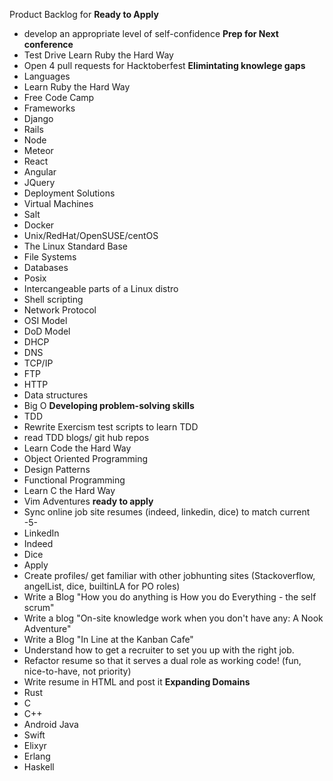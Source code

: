 Product Backlog for __Ready to Apply__


- develop an appropriate level of self-confidence
__Prep for Next conference__
- Test Drive Learn Ruby the Hard Way
- Open 4 pull requests for Hacktoberfest
__Elimintating knowlege gaps__
- Languages
 - Learn Ruby the Hard Way
 - Free Code Camp
- Frameworks
 - Django
 - Rails
 - Node
 - Meteor
 - React
 - Angular
 - JQuery
- Deployment Solutions
 - Virtual Machines
 - Salt
 - Docker
 - Unix/RedHat/OpenSUSE/centOS
 - The Linux Standard Base
 - File Systems
 - Databases
 - Posix
 - Intercangeable parts of a Linux distro
 - Shell scripting
- Network Protocol
 - OSI Model
 - DoD Model
 - DHCP
 - DNS
 - TCP/IP
 - FTP
 - HTTP
- Data structures
- Big O
__Developing problem-solving skills__
- TDD
 - Rewrite Exercism test scripts to learn TDD
 - read TDD blogs/ git hub repos
- Learn Code the Hard Way
- Object Oriented Programming
- Design Patterns
- Functional Programming
- Learn C the Hard Way
- Vim Adventures
__ready to apply__
- Sync online job site resumes (indeed, linkedin, dice) to match current -5-
 - LinkedIn
 - Indeed
 - Dice
- Apply
- Create profiles/ get familiar with other jobhunting sites (Stackoverflow, angelList, dice, builtinLA for PO roles)
- Write a Blog "How you do anything is How you do Everything - the self scrum"
- Write a blog "On-site knowledge work when you don't have any: A Nook Adventure"
- Write a Blog "In Line at the Kanban Cafe"
- Understand how to get a recruiter to set you up with the right job.
- Refactor resume so that it serves a dual role as working code! (fun, nice-to-have, not priority)
- Write resume in HTML and post it
__Expanding Domains__
- Rust
- C
- C++
- Android Java
- Swift
- Elixyr
- Erlang
- Haskell
